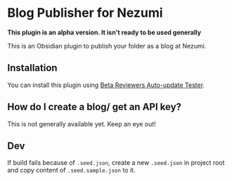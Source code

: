 # Blog Publisher for Nezumi

**This plugin is an alpha version. It isn't ready to be used generally**

This is an Obsidian plugin to publish your folder as a blog at Nezumi. 

## Installation

You can install this plugin using [Beta Reviewers Auto-update Tester](https://github.com/TfTHacker/obsidian42-brat).

## How do I create a blog/ get an API key?

This is not generally available yet. Keep an eye out!

## Dev

If build fails because of `.seed.json`, create a new `.seed.json` in project root and copy content of `.seed.sample.json` to it.



